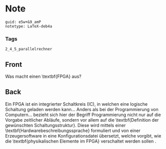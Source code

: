 # Note
```
guid: e5w+&9_amP
notetype: LaTeX-deb4a
```

### Tags
```
2_4_5_parallelrechner
```

## Front
Was macht einen \textbf{FPGA} aus?

## Back
Ein FPGA ist ein integrierter Schaltkreis (IC), in welchen eine logische Schaltung geladen werden kann… Anders als bei der Programmierung von Computern… bezieht sich hier der Begriff Programmierung nicht nur auf die Vorgabe zeitlicher Abläufe, sondern vor allem auf die \textbf{Definition der gewünschten Schaltungsstruktur}. Diese wird mittels einer \textbf{Hardwarebeschreibungssprache} formuliert und von einer Erzeugersoftware in eine Konfigurationsdatei übersetzt, welche vorgibt, wie die \textbf{physikalischen Elemente im FPGA} verschaltet werden sollen .
